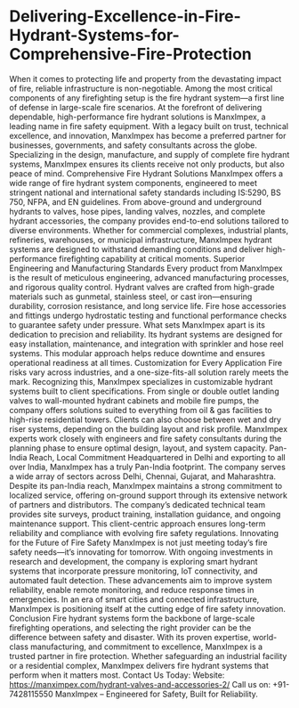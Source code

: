 # Delivering-Excellence-in-Fire-Hydrant-Systems-for-Comprehensive-Fire-Protection
When it comes to protecting life and property from the devastating impact of fire, reliable infrastructure is non-negotiable. Among the most critical components of any firefighting setup is the fire hydrant system—a first line of defense in large-scale fire scenarios. At the forefront of delivering dependable, high-performance fire hydrant solutions is ManxImpex, a leading name in fire safety equipment.
With a legacy built on trust, technical excellence, and innovation, ManxImpex has become a preferred partner for businesses, governments, and safety consultants across the globe. Specializing in the design, manufacture, and supply of complete fire hydrant systems, ManxImpex ensures its clients receive not only products, but also peace of mind.
Comprehensive Fire Hydrant Solutions
ManxImpex offers a wide range of fire hydrant system components, engineered to meet stringent national and international safety standards including IS:5290, BS 750, NFPA, and EN guidelines. From above-ground and underground hydrants to valves, hose pipes, landing valves, nozzles, and complete hydrant accessories, the company provides end-to-end solutions tailored to diverse environments.
Whether for commercial complexes, industrial plants, refineries, warehouses, or municipal infrastructure, ManxImpex hydrant systems are designed to withstand demanding conditions and deliver high-performance firefighting capability at critical moments.
Superior Engineering and Manufacturing Standards
Every product from ManxImpex is the result of meticulous engineering, advanced manufacturing processes, and rigorous quality control. Hydrant valves are crafted from high-grade materials such as gunmetal, stainless steel, or cast iron—ensuring durability, corrosion resistance, and long service life. Fire hose accessories and fittings undergo hydrostatic testing and functional performance checks to guarantee safety under pressure.
What sets ManxImpex apart is its dedication to precision and reliability. Its hydrant systems are designed for easy installation, maintenance, and integration with sprinkler and hose reel systems. This modular approach helps reduce downtime and ensures operational readiness at all times.
Customization for Every Application
Fire risks vary across industries, and a one-size-fits-all solution rarely meets the mark. Recognizing this, ManxImpex specializes in customizable hydrant systems built to client specifications. From single or double outlet landing valves to wall-mounted hydrant cabinets and mobile fire pumps, the company offers solutions suited to everything from oil & gas facilities to high-rise residential towers.
Clients can also choose between wet and dry riser systems, depending on the building layout and risk profile. ManxImpex experts work closely with engineers and fire safety consultants during the planning phase to ensure optimal design, layout, and system capacity.
Pan-India  Reach, Local Commitment
Headquartered in Delhi and exporting to all over India, ManxImpex has a truly Pan-India footprint. The company serves a wide array of sectors across Delhi, Chennai, Gujarat, and Maharashtra. Despite its pan-India  reach, ManxImpex maintains a strong commitment to localized service, offering on-ground support through its extensive network of partners and distributors.
The company’s dedicated technical team provides site surveys, product training, installation guidance, and ongoing maintenance support. This client-centric approach ensures long-term reliability and compliance with evolving fire safety regulations.
Innovating for the Future of Fire Safety
ManxImpex is not just meeting today’s fire safety needs—it’s innovating for tomorrow. With ongoing investments in research and development, the company is exploring smart hydrant systems that incorporate pressure monitoring, IoT connectivity, and automated fault detection. These advancements aim to improve system reliability, enable remote monitoring, and reduce response times in emergencies.
In an era of smart cities and connected infrastructure, ManxImpex is positioning itself at the cutting edge of fire safety innovation.
Conclusion
Fire hydrant systems form the backbone of large-scale firefighting operations, and selecting the right provider can be the difference between safety and disaster. With its proven expertise, world-class manufacturing, and commitment to excellence, ManxImpex is a trusted partner in fire protection. Whether safeguarding an industrial facility or a residential complex, ManxImpex delivers fire hydrant systems that perform when it matters most.
Contact Us Today:
Website: https://manximpex.com/hydrant-valves-and-accessories-2/ 
Call us on: +91- 7428115550
ManxImpex – Engineered for Safety, Built for Reliability.
